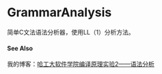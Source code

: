 GrammarAnalysis
===============

简单C文法语法分析器，使用LL（1）分析方法。

#### See Also
我的博客：[哈工大软件学院编译原理实验2——语法分析](http://blog.csdn.net/liushuaikobe/article/details/8170032)
